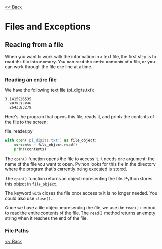 [<< Back](README.md)

# Files and Exceptions

## Reading from a file

When you want to work with the information in a text file, the first step is to read the file into memory.
You can read the entire contents of a file, or you can work through the file one line at a time.

### Reading an entire file

We have the following text file (pi_digits.txt):

```
3.1415926535
  8979323846
  2643383279
```

Here's the program that opens this file, reads it, and prints the contents of the file to the screen:

file_reader.py
```python
with open('pi_digits.txt') as file_object:
    contents = file_object.read()
    print(contents)
```

The `open()` function opens the file to access it. It needs one argument: the name of the file you want to open.
Python looks for this file in the directory where the program that's currently being executed is stored.

The `open()` function returns an object representing the file.
Python stores this object in `file_object`.

The keyword `with` closes the file once access to it is no longer needed.
You could also use `close()`.

Once we have a file object representing the file, we use the `read()` method to read the entire contents of the file.
The `read()` method returns an empty string when it reaches the end of the file.

### File Paths

[<< Back](README.md)
